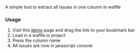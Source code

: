 A simple tool to extract all issues in one column in waffle

### Usage ###

1. Visit this [demo](https://dl.dropboxusercontent.com/u/27303632/wafflecol/wafflecol.html) page and drag the link to your bookmark bar
2. Load in a waffle.io project
3. Press the column name
4. All issues are now in javascript console